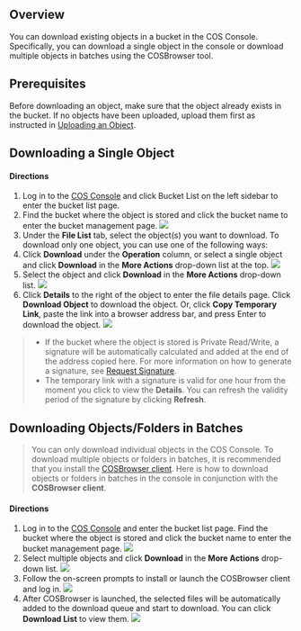 ## Overview
You can download existing objects in a bucket in the COS Console. Specifically, you can download a single object in the console or download multiple objects in batches using the COSBrowser tool.

## Prerequisites
Before downloading an object, make sure that the object already exists in the bucket. If no objects have been uploaded, upload them first as instructed in [Uploading an Object](https://intl.cloud.tencent.com/document/product/436/13321).

## Downloading a Single Object
#### Directions
1. Log in to the [COS Console](https://console.cloud.tencent.com/cos5) and click Bucket List on the left sidebar to enter the bucket list page.
2. Find the bucket where the object is stored and click the bucket name to enter the bucket management page.
   ![](https://main.qcloudimg.com/raw/46307132ac1ef1e8422667abd896f878.png)
3. Under the **File List** tab, select the object(s) you want to download. To download only one object, you can use one of the following ways:
 1. Click **Download** under the **Operation** column, or select a single object and click **Download** in the **More Actions** drop-down list at the top.
 ![](https://main.qcloudimg.com/raw/4ee4cb3f5ff0a5634ef8ed49d26c549b.png)
 2. Select the object and click **Download** in the **More Actions** drop-down list.
 ![](https://main.qcloudimg.com/raw/4ee4cb3f5ff0a5634ef8ed49d26c549b.png)
  3. Click **Details** to the right of the object to enter the file details page. Click **Download Object** to download the object. Or, click **Copy Temporary Link**, paste the link into a browser address bar, and press Enter to download the object.
  ![](https://main.qcloudimg.com/raw/934b43a085b8cae825ddad88a0177caf.png)

>- If the bucket where the object is stored is Private Read/Write, a signature will be automatically calculated and added at the end of the address copied here. For more information on how to generate a signature, see [Request Signature](https://intl.cloud.tencent.com/document/product/436/7778).
>- The temporary link with a signature is valid for one hour from the moment you click to view the **Details**. You can refresh the validity period of the signature by clicking **Refresh**.

## Downloading Objects/Folders in Batches
> You can only download individual objects in the COS Console. To download multiple objects or folders in batches, it is recommended that you install the [COSBrowser client](https://intl.cloud.tencent.com/document/product/436/11366). Here is how to download objects or folders in batches in the console in conjunction with the **COSBrowser client**.
#### Directions
1. Log in to the [COS Console](https://console.cloud.tencent.com/cos5) and enter the bucket list page. Find the bucket where the object is stored and click the bucket name to enter the bucket management page.
![](https://main.qcloudimg.com/raw/46307132ac1ef1e8422667abd896f878.png)
2. Select multiple objects and click **Download** in the **More Actions** drop-down list.
![](https://main.qcloudimg.com/raw/26499cc4f21d5a76580627fe9fb0db56.png)
3. Follow the on-screen prompts to install or launch the COSBrowser client and log in.
![](https://main.qcloudimg.com/raw/0e5706fb690d250200d1fe9bf3b86b8d.png)
4. After COSBrowser is launched, the selected files will be automatically added to the download queue and start to download. You can click **Download List** to view them.
![](https://main.qcloudimg.com/raw/140c741db0854e17d24d2b69e89bd268.png)

